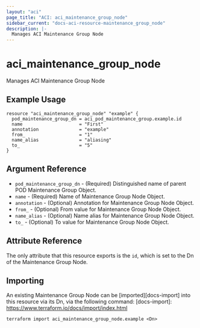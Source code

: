 ```yaml
---
layout: "aci"
page_title: "ACI: aci_maintenance_group_node"
sidebar_current: "docs-aci-resource-maintenance_group_node"
description: |-
  Manages ACI Maintenance Group Node
---
```


# aci_maintenance_group_node #
Manages ACI Maintenance Group Node

## Example Usage ##

```hcl
resource "aci_maintenance_group_node" "example" {
  pod_maintenance_group_dn = aci_pod_maintenance_group.example.id
  name                     = "First"
  annotation               = "example"
  from_                    = "1"
  name_alias               = "aliasing"
  to_                      = "5"
}
```


## Argument Reference ##

* `pod_maintenance_group_dn` - (Required) Distinguished name of parent POD Maintenance Group Object.
* `name` - (Required) Name of Maintenance Group Node Object.
* `annotation` - (Optional) Annotation for Maintenance Group Node Object.
* `from_` - (Optional) From value for Maintenance Group Node Object.
* `name_alias` - (Optional) Name alias for Maintenance Group Node Object.
* `to_` - (Optional) To value for Maintenance Group Node Object.



## Attribute Reference

The only attribute that this resource exports is the `id`, which is set to the
Dn of the Maintenance Group Node.

## Importing ##

An existing Maintenance Group Node can be [imported][docs-import] into this resource via its Dn, via the following command:
[docs-import]: https://www.terraform.io/docs/import/index.html


```
terraform import aci_maintenance_group_node.example <Dn>
```
